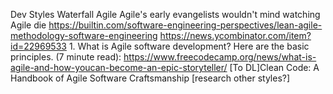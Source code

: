 Dev Styles
  Waterfall
  Agile
    Agile's early evangelists wouldn't mind watching Agile die
      https://builtin.com/software-engineering-perspectives/lean-agile-methodology-software-engineering
      https://news.ycombinator.com/item?id=22969533
    1. What is Agile software development? Here are the basic principles. (7 minute read): https://www.freecodecamp.org/news/what-is-agile-and-how-youcan-become-an-epic-storyteller/
    [To DL]Clean Code: A Handbook of Agile Software Craftsmanship
  [research other styles?]

